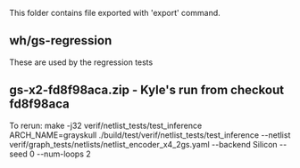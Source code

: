 This folder contains file exported with 'export' command.

## wh/gs-regression
These are used by the regression tests

## gs-x2-fd8f98aca.zip - Kyle's run from checkout fd8f98aca
To rerun:
make -j32 verif/netlist_tests/test_inference
ARCH_NAME=grayskull ./build/test/verif/netlist_tests/test_inference --netlist verif/graph_tests/netlists/netlist_encoder_x4_2gs.yaml --backend Silicon --seed 0 --num-loops 2
